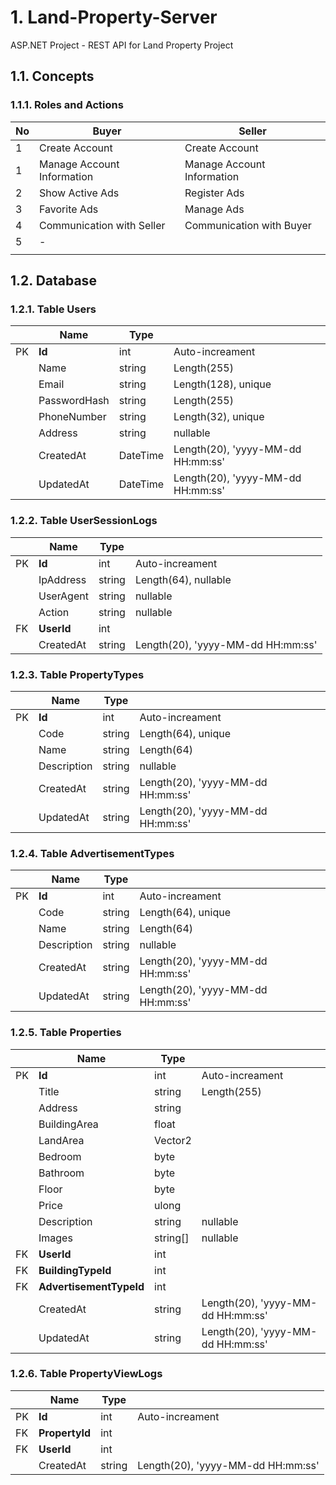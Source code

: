 # 1. Land-Property-Server

ASP.NET Project - REST API for Land Property Project

## 1.1. **Concepts**

### 1.1.1. Roles and Actions

| No  | Buyer                      | Seller                     |
| --- | -------------------------- | -------------------------- |
| 1   | Create Account             | Create Account             |
| 1   | Manage Account Information | Manage Account Information |
| 2   | Show Active Ads            | Register Ads               |
| 3   | Favorite Ads               | Manage Ads                 |
| 4   | Communication with Seller  | Communication with Buyer   |
| 5   | -                          |                            |
|     |                            |                            |

## 1.2. **Database**

### 1.2.1. Table Users

|     | Name         | Type     |                                   |
| --- | ------------ | -------- | --------------------------------- |
| PK  | **Id**       | int      | Auto-increament                   |
|     | Name         | string   | Length(255)                       |
|     | Email        | string   | Length(128), unique               |
|     | PasswordHash | string   | Length(255)                       |
|     | PhoneNumber  | string   | Length(32), unique                |
|     | Address      | string   | nullable                          |
|     | CreatedAt    | DateTime | Length(20), 'yyyy-MM-dd HH:mm:ss' |
|     | UpdatedAt    | DateTime | Length(20), 'yyyy-MM-dd HH:mm:ss' |

### 1.2.2. Table UserSessionLogs

|     | Name       | Type   |                                   |
| --- | ---------- | ------ | --------------------------------- |
| PK  | **Id**     | int    | Auto-increament                   |
|     | IpAddress  | string | Length(64), nullable              |
|     | UserAgent  | string | nullable                          |
|     | Action     | string | nullable                          |
| FK  | **UserId** | int    |                                   |
|     | CreatedAt  | string | Length(20), 'yyyy-MM-dd HH:mm:ss' |

### 1.2.3. Table PropertyTypes

|     | Name        | Type   |                                   |
| --- | ----------- | ------ | --------------------------------- |
| PK  | **Id**      | int    | Auto-increament                   |
|     | Code        | string | Length(64), unique                |
|     | Name        | string | Length(64)                        |
|     | Description | string | nullable                          |
|     | CreatedAt   | string | Length(20), 'yyyy-MM-dd HH:mm:ss' |
|     | UpdatedAt   | string | Length(20), 'yyyy-MM-dd HH:mm:ss' |

### 1.2.4. Table AdvertisementTypes

|     | Name        | Type   |                                   |
| --- | ----------- | ------ | --------------------------------- |
| PK  | **Id**      | int    | Auto-increament                   |
|     | Code        | string | Length(64), unique                |
|     | Name        | string | Length(64)                        |
|     | Description | string | nullable                          |
|     | CreatedAt   | string | Length(20), 'yyyy-MM-dd HH:mm:ss' |
|     | UpdatedAt   | string | Length(20), 'yyyy-MM-dd HH:mm:ss' |

### 1.2.5. Table Properties

|     | Name                    | Type     |                                   |
| --- | ----------------------- | -------- | --------------------------------- |
| PK  | **Id**                  | int      | Auto-increament                   |
|     | Title                   | string   | Length(255)                       |
|     | Address                 | string   |                                   |
|     | BuildingArea            | float    |                                   |
|     | LandArea                | Vector2  |                                   |
|     | Bedroom                 | byte     |                                   |
|     | Bathroom                | byte     |                                   |
|     | Floor                   | byte     |                                   |
|     | Price                   | ulong    |                                   |
|     | Description             | string   | nullable                          |
|     | Images                  | string[] | nullable                          |
| FK  | **UserId**              | int      |                                   |
| FK  | **BuildingTypeId**      | int      |                                   |
| FK  | **AdvertisementTypeId** | int      |                                   |
|     | CreatedAt               | string   | Length(20), 'yyyy-MM-dd HH:mm:ss' |
|     | UpdatedAt               | string   | Length(20), 'yyyy-MM-dd HH:mm:ss' |

### 1.2.6. Table PropertyViewLogs

|     | Name           | Type   |                                   |
| --- | -------------- | ------ | --------------------------------- |
| PK  | **Id**         | int    | Auto-increament                   |
| FK  | **PropertyId** | int    |                                   |
| FK  | **UserId**     | int    |                                   |
|     | CreatedAt      | string | Length(20), 'yyyy-MM-dd HH:mm:ss' |
